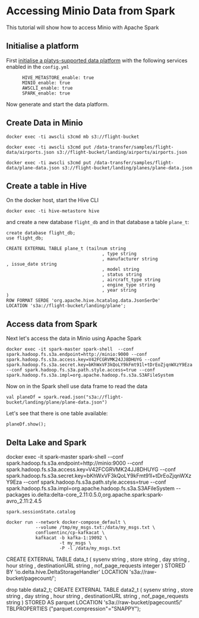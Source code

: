 # Accessing Minio Data from Spark

This tutorial will show how to access Minio with Apache Spark

## Initialise a platform

First [initialise a platys-supported data platform](../../getting-started) with the following services enabled in the `config.yml`

```
      HIVE_METASTORE_enable: true
      MINIO_enable: true
      AWSCLI_enable: true
      SPARK_enable: true
```

Now generate and start the data platform. 

## Create Data in Minio

```
docker exec -ti awscli s3cmd mb s3://flight-bucket
```

```
docker exec -ti awscli s3cmd put /data-transfer/samples/flight-data/airports.json s3://flight-bucket/landing/airports/airports.json

docker exec -ti awscli s3cmd put /data-transfer/samples/flight-data/plane-data.json s3://flight-bucket/landing/planes/plane-data.json
```


## Create a table in Hive

On the docker host, start the Hive CLI 

```
docker exec -ti hive-metastore hive
```

and create a new database `flight_db` and in that database a table `plane_t`:

```
create database flight_db;
use flight_db;

CREATE EXTERNAL TABLE plane_t (tailnum string
									, type string
									, manufacturer string									, issue_date string
									, model string
									, status string
									, aircraft_type string
									, engine_type string
									, year string									 )
ROW FORMAT SERDE 'org.apache.hive.hcatalog.data.JsonSerDe'
LOCATION 's3a://flight-bucket/landing/plane';
```

## Access data from Spark

Next let's access the data in Minio using Apache Spark

```
docker exec -it spark-master spark-shell  --conf spark.hadoop.fs.s3a.endpoint=http://minio:9000 --conf spark.hadoop.fs.s3a.access.key=V42FCGRVMK24JJ8DHUYG --conf spark.hadoop.fs.s3a.secret.key=bKhWxVF3kQoLY9kFmt91l+tDrEoZjqnWXzY9Eza --conf spark.hadoop.fs.s3a.path.style.access=true --conf spark.hadoop.fs.s3a.impl=org.apache.hadoop.fs.s3a.S3AFileSystem
```

Now on in the Spark shell use data frame to read the data

```
val planeDf = spark.read.json("s3a://flight-bucket/landing/plane/plane-data.json")
```

Let's see that there is one table available:

```
planeDf.show();
```

## Delta Lake and Spark

docker exec -it spark-master spark-shell  --conf spark.hadoop.fs.s3a.endpoint=http://minio:9000 --conf spark.hadoop.fs.s3a.access.key=V42FCGRVMK24JJ8DHUYG --conf spark.hadoop.fs.s3a.secret.key=bKhWxVF3kQoLY9kFmt91l+tDrEoZjqnWXzY9Eza --conf spark.hadoop.fs.s3a.path.style.access=true --conf spark.hadoop.fs.s3a.impl=org.apache.hadoop.fs.s3a.S3AFileSystem --packages io.delta:delta-core_2.11:0.5.0,org.apache.spark:spark-avro_2.11:2.4.5



```
spark.sessionState.catalog
```



```
docker run --network docker-compose_default \
           --volume /tmp/my_msgs.txt:/data/my_msgs.txt \
           confluentinc/cp-kafkacat \
           kafkacat -b kafka-1:19092 \
                    -t my_msgs \
                    -P -l /data/my_msgs.txt
```



CREATE EXTERNAL TABLE data_t ( sysenv string
                             , store string
                             , day string
                             , hour string
                             , destinationURL string
                             , nof_page_requests integer ) 
STORED BY 'io.delta.hive.DeltaStorageHandler'
LOCATION 's3a://raw-bucket/pagecount/';



drop table data2_t;
CREATE EXTERNAL TABLE data2_t ( sysenv string
                             , store string
                             , day string
                             , hour string
                             , destinationURL string
                             , nof_page_requests string ) 
STORED AS parquet
LOCATION 's3a://raw-bucket/pagecount5/'
TBLPROPERTIES ("parquet.compression"="SNAPPY");

